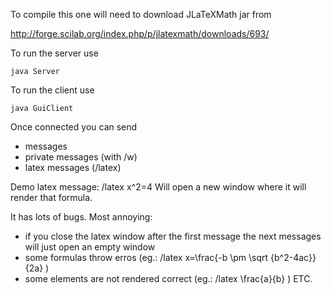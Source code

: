 To compile this one will need to download JLaTeXMath jar from

http://forge.scilab.org/index.php/p/jlatexmath/downloads/693/

To run the server use
```
java Server
```
To run the client use
```
java GuiClient
```

Once connected you can send

- messages
- private messages (with /w)
- latex messages (/latex)

Demo latex message: /latex x^2=4
Will open a new window where it will render that formula.

It has lots of bugs. Most annoying:
- if you close the latex window after the first message the next messages will just open an empty window
- some formulas throw erros (eg.: /latex x=\\frac{-b \\pm \\sqrt {b^2-4ac}}{2a} )
- some elements are not rendered correct (eg.: /latex \\frac{a}{b} )
ETC.

